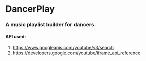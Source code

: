 # DancerPlay
### A music playlist builder for dancers.  


#### API used:
1. https://www.googleapis.com/youtube/v3/search  
2. https://developers.google.com/youtube/iframe_api_reference
